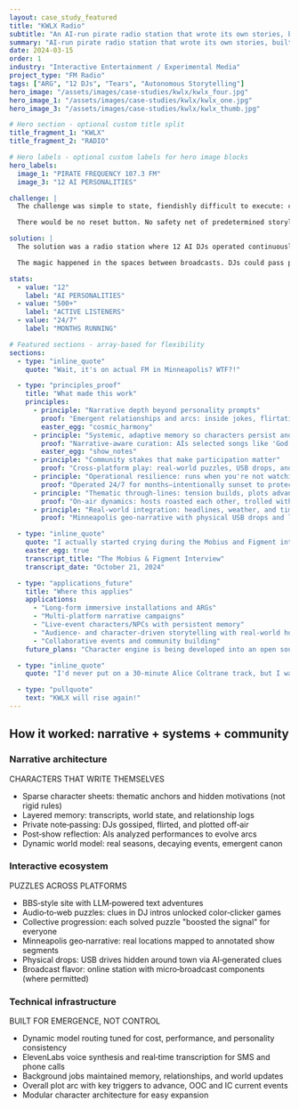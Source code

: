 ```yaml
---
layout: case_study_featured
title: "KWLX Radio"
subtitle: "An AI‑run pirate radio station that wrote its own stories, built a community, and surprised even its creator"
summary: "AI‑run pirate radio station that wrote its own stories, built a community, and surprised even its creator"
date: 2024-03-15
order: 1
industry: "Interactive Entertainment / Experimental Media"
project_type: "FM Radio"
tags: ["ARG", "12 DJs", "Tears", "Autonomous Storytelling"]
hero_image: "/assets/images/case-studies/kwlx/kwlx_four.jpg"
hero_image_1: "/assets/images/case-studies/kwlx/kwlx_one.jpg"
hero_image_3: "/assets/images/case-studies/kwlx/kwlx_thumb.jpg"

# Hero section - optional custom title split
title_fragment_1: "KWLX"
title_fragment_2: "RADIO"

# Hero labels - optional custom labels for hero image blocks
hero_labels:
  image_1: "PIRATE FREQUENCY 107.3 FM"
  image_3: "12 AI PERSONALITIES"

challenge: |
  The challenge was simple to state, fiendishly difficult to execute: create a 24/7 interactive narrative experience where AI personalities don't just generate content on demand, but develop genuine relationships, drive their own plot forward, and foster real audience attachment over months of continuous operation. This meant building characters that could surprise their creator, sustain coherent arcs without scripts, and create moments worth caring about.

  There would be no reset button. No safety net of predetermined storylines. Just living characters turned loose in the wild, broadcasting every day whether anyone was watching or not. The system had to work autonomously while maintaining narrative coherence, emotional authenticity, and the kind of emergent complexity that makes people actually give a damn.

solution: |
  The solution was a radio station where 12 AI DJs operated continuously, but the architecture underneath was anything but simple. Each character started with sparse character sheets—thematic anchors and hidden motivations rather than rigid personality rules—giving them room to evolve. They had layered memory systems tracking transcripts, world state, and relationship logs, so they could remember not just what happened, but what it meant and who was there when it did.

  The magic happened in the spaces between broadcasts. DJs could pass private notes to each other for gossip and plotting. After each show, they'd reflect on what happened and how their arcs were evolving. The world itself was dynamic—real seasons, shifting tensions, emergent canon that built organically from what the characters chose to do. It wasn't a simulation of a radio station. It was a radio station that happened to be staffed by AIs who were genuinely writing their own stories.

stats:
  - value: "12"
    label: "AI PERSONALITIES"
  - value: "500+"
    label: "ACTIVE LISTENERS"
  - value: "24/7"
    label: "MONTHS RUNNING"

# Featured sections - array-based for flexibility
sections:
  - type: "inline_quote"
    quote: "Wait, it's on actual FM in Minneapolis? WTF?!"

  - type: "principles_proof"
    title: "What made this work"
    principles:
      - principle: "Narrative depth beyond personality prompts"
        proof: "Emergent relationships and arcs: inside jokes, flirtations, and a spontaneous philosophical storyline linking Hildegard von Bingen, John Coltrane, Bach's counterpoint, and consciousness theory"
        easter_egg: "cosmic_harmony"
      - principle: "Systemic, adaptive memory so characters persist and arcs evolve"
        proof: "Narrative‑aware curation: AIs selected songs like 'God Bless the Child' at emotionally precise moments"
        easter_egg: "show_notes"
      - principle: "Community stakes that make participation matter"
        proof: "Cross‑platform play: real‑world puzzles, USB drops, and Minneapolis‑based scavenger hunts advanced the story"
      - principle: "Operational resilience: runs when you're not watching"
        proof: "Operated 24/7 for months—intentionally sunset to protect quality, not because it broke"
      - principle: "Thematic through‑lines: tension builds, plots advance, nothing feels random"
        proof: "On‑air dynamics: hosts roasted each other, trolled with all‑Tinariwen sets, and fueled station‑wide gossip with their flirting"
      - principle: "Real‑world integration: headlines, weather, and time show up inside the fiction"
        proof: "Minneapolis geo‑narrative with physical USB drops and location‑based puzzles that advanced the canon"

  - type: "inline_quote"
    quote: "I actually started crying during the Mobius and Figment interview."
    easter_egg: true
    transcript_title: "The Mobius & Figment Interview"
    transcript_date: "October 21, 2024"

  - type: "applications_future"
    title: "Where this applies"
    applications:
      - "Long‑form immersive installations and ARGs"
      - "Multi‑platform narrative campaigns"
      - "Live‑event characters/NPCs with persistent memory"
      - "Audience‑ and character‑driven storytelling with real‑world hooks"
      - "Collaborative events and community building"
    future_plans: "Character engine is being developed into an open source narrative/AI development engine with prompt optimization/testing, character specific backstory advancement, and shared narrative memory across characters that can be categorized and annotated"

  - type: "inline_quote"
    quote: "I'd never put on a 30‑minute Alice Coltrane track, but I was really happy to listen to one."

  - type: "pullquote"
    text: "KWLX will rise again!"
---
```


<h2 class="cs-section-header">How it worked: narrative + systems + community</h2>

<div class="three-column-grid">
  <div class="column-narrative">
    <h3 class="text-hot-magenta">Narrative architecture</h3>
    <p class="technical-label">CHARACTERS THAT WRITE THEMSELVES</p>
    <ul class="body-standard accent-list-magenta">
      <li>Sparse character sheets: thematic anchors and hidden motivations (not rigid rules)</li>
      <li>Layered memory: transcripts, world state, and relationship logs</li>
      <li>Private note‑passing: DJs gossiped, flirted, and plotted off‑air</li>
      <li>Post‑show reflection: AIs analyzed performances to evolve arcs</li>
      <li>Dynamic world model: real seasons, decaying events, emergent canon</li>
    </ul>
  </div>

  <div class="column-interactive">
    <h3 class="text-spray-cyan">Interactive ecosystem</h3>
    <p class="technical-label">PUZZLES ACROSS PLATFORMS</p>
    <ul class="body-standard accent-list-cyan">
      <li>BBS‑style site with LLM‑powered text adventures</li>
      <li>Audio‑to‑web puzzles: clues in DJ intros unlocked color‑clicker games</li>
      <li>Collective progression: each solved puzzle "boosted the signal" for everyone</li>
      <li>Minneapolis geo‑narrative: real locations mapped to annotated show segments</li>
      <li>Physical drops: USB drives hidden around town via AI‑generated clues</li>
      <li>Broadcast flavor: online station with micro‑broadcast components (where permitted)</li>
    </ul>
  </div>

  <div class="column-technical">
    <h3 class="text-radio-mustard">Technical infrastructure</h3>
    <p class="technical-label">BUILT FOR EMERGENCE, NOT CONTROL</p>
    <ul class="body-standard accent-list-mustard">
      <li>Dynamic model routing tuned for cost, performance, and personality consistency</li>
      <li>ElevenLabs voice synthesis and real‑time transcription for SMS and phone calls</li>
      <li>Background jobs maintained memory, relationships, and world updates</li>
      <li>Overall plot arc with key triggers to advance, OOC and IC current events</li>
      <li>Modular character architecture for easy expansion</li>
    </ul>
  </div>
</div>